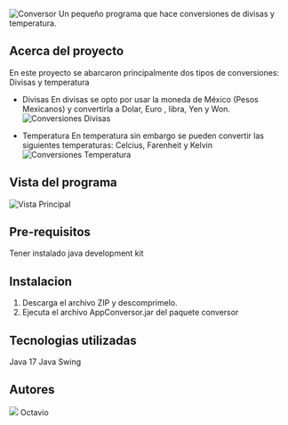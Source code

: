 ![Conversor](https://github.com/octabau02/Conversor/assets/63611156/d9ccb0f9-2ad0-452d-bcad-b84ab37e61f4)
Un pequeño programa que hace conversiones de divisas y temperatura.
## Acerca del proyecto
  En este proyecto se abarcaron principalmente dos tipos de conversiones: Divisas y temperatura
  - Divisas
    En divisas se opto por usar la moneda de México (Pesos Mexicanos) y convertirla a Dolar, Euro
    , libra, Yen y Won.
    ![Conversiones Divisas](https://github.com/octabau02/Conversor/assets/63611156/3bea3dec-981e-4026-ac07-6cdc9822ac59)

  - Temperatura
    En temperatura sin embargo se pueden convertir las siguientes temperaturas: Celcius, Farenheit y
    Kelvin
    ![Conversiones Temperatura](https://github.com/octabau02/Conversor/assets/63611156/53b1b413-9346-47da-ac3f-95ed343d6af5)

## Vista del programa
![Vista Principal](https://github.com/octabau02/Conversor/assets/63611156/bc636ed6-038d-49ae-8185-3cef1d7be477)

## Pre-requisitos
  Tener instalado java development kit 
## Instalacion
  1. Descarga el archivo ZIP y descomprimelo.
  2. Ejecuta el archivo AppConversor.jar del paquete conversor
## Tecnologias utilizadas
  Java 17
  Java Swing
## Autores
<img src="https://github.com/octabau02/Conversor/assets/63611156/2a2bdc0a-bd16-4e58-a5c3-6b8e5fd4420f width=115>)">
  Octavio 
